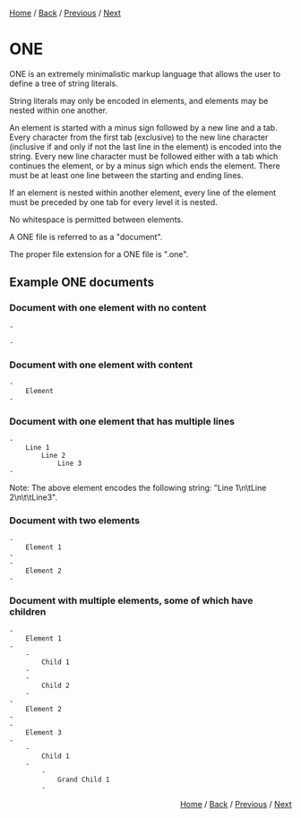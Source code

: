 [Home](https://github.com/Gallery-of-Kaeon/Kaeon-FUSION/tree/master/Kaeon%20FUSION/Documentation/Guide/README.md) /
[Back](https://github.com/Gallery-of-Kaeon/Kaeon-FUSION/tree/master/Kaeon%20FUSION/Documentation/Guide/1%20-%20Foundations/README.md) /
[Previous](https://github.com/Gallery-of-Kaeon/Kaeon-FUSION/tree/master/Kaeon%20FUSION/Documentation/Guide/1%20-%20Foundations/README.md) /
[Next](https://github.com/Gallery-of-Kaeon/Kaeon-FUSION/tree/master/Kaeon%20FUSION/Documentation/Guide/1%20-%20Foundations/2%20-%20ONE%2B/README.md)

# ONE

ONE is an extremely minimalistic markup language that allows the user to define a tree of string literals.

String literals may only be encoded in elements,
and elements may be nested within one another.

An element is started with a minus sign followed by a new line and a tab.
Every character from the first tab (exclusive) to the new line character (inclusive if and only if not the last line in the element) is encoded into the string.
Every new line character must be followed either with a tab which continues the element,
or by a minus sign which ends the element.
There must be at least one line between the starting and ending lines.

If an element is nested within another element,
every line of the element must be preceded by one tab for every level it is nested.

No whitespace is permitted between elements.

A ONE file is referred to as a "document".

The proper file extension for a ONE file is ".one".

## Example ONE documents

### Document with one element with no content

    -
    	
    -

### Document with one element with content

    -
    	Element
    -

### Document with one element that has multiple lines

    -
    	Line 1
    		Line 2
    			Line 3
    -

Note: The above element encodes the following string: "Line 1\n\tLine 2\n\t\tLine3".

### Document with two elements

    -
    	Element 1
    -
    -
    	Element 2
    -

### Document with multiple elements, some of which have children

    -
    	Element 1
    -
    	-
    		Child 1
    	-
    	-
    		Child 2
    	-
    -
    	Element 2
    -
    -
    	Element 3
    -
    	-
    		Child 1
    	-
    		-
    			Grand Child 1
    		-

<div align="right"><p>

<a href="https://github.com/Gallery-of-Kaeon/Kaeon-FUSION/tree/master/Kaeon%20FUSION/Documentation/Guide/README.md">Home</a> / 
<a href="https://github.com/Gallery-of-Kaeon/Kaeon-FUSION/tree/master/Kaeon%20FUSION/Documentation/Guide/1%20-%20Foundations/README.md">Back</a> / 
<a href="https://github.com/Gallery-of-Kaeon/Kaeon-FUSION/tree/master/Kaeon%20FUSION/Documentation/Guide/1%20-%20Foundations/README.md">Previous</a> / 
<a href="https://github.com/Gallery-of-Kaeon/Kaeon-FUSION/tree/master/Kaeon%20FUSION/Documentation/Guide/1%20-%20Foundations/2%20-%20ONE%2B/README.md">Next</a>

</p></div>